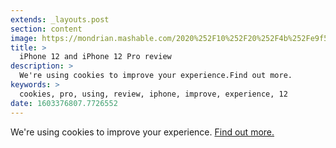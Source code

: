 ```yaml
--- 
extends: _layouts.post 
section: content 
image: https://mondrian.mashable.com/2020%252F10%252F20%252F4b%252Fe9f5834cf32e41c0a9889eb4f56af540.ae54c.png%252F1200x630.png?signature=iQDTEb25DihRGP1nx5SQc4Fr1Kw= 
title: > 
  iPhone 12 and iPhone 12 Pro review 
description: > 
  We're using cookies to improve your experience.Find out more. 
keywords: > 
  cookies, pro, using, review, iphone, improve, experience, 12 
date: 1603376807.7726552 
--- 
```

<div><a></a><p class="dismiss"></p>
<p>We're using cookies to improve your experience. <a class="cta" href="/cookie-policy/">Find out more.</a> </p></div>